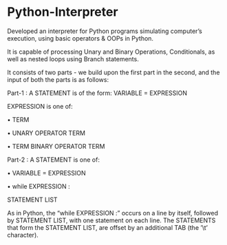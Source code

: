 # Python-Interpreter

Developed an interpreter for Python programs simulating computer’s execution, using basic operators & OOPs in Python.
 
It is capable of processing Unary and Binary Operations, Conditionals, as well as nested loops using Branch statements.

It consists of two parts - we build upon the first part in the second, and the input of both the parts is as follows:

Part-1 : 
A STATEMENT is of the form: VARIABLE = EXPRESSION

EXPRESSION is one of:

• TERM

• UNARY OPERATOR TERM

• TERM BINARY OPERATOR TERM

Part-2 :
A STATEMENT is one of:

• VARIABLE = EXPRESSION

• while EXPRESSION :

 STATEMENT LIST
    
As in Python, the “while EXPRESSION :” occurs on a line by itself, followed by STATEMENT LIST, with one statement on each line. The STATEMENTS that form the STATEMENT LIST, are offset by an additional TAB (the ’\t’ character).
